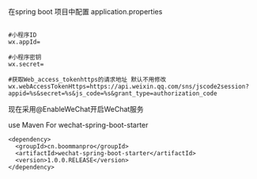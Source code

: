 
在spring boot 项目中配置 application.properties
```

#小程序ID
wx.appId=

#小程序密钥
wx.secret=

#获取Web_access_tokenhttps的请求地址 默认不用修改
wx.webAccessTokenHttps=https://api.weixin.qq.com/sns/jscode2session?appid=%s&secret=%s&js_code=%s&grant_type=authorization_code

```

现在采用@EnableWeChat开启WeChat服务

use Maven For wechat-spring-boot-starter
```
<dependency>
  <groupId>cn.boommanpro</groupId>
  <artifactId>wechat-spring-boot-starter</artifactId>
  <version>1.0.0.RELEASE</version>
</dependency>
```